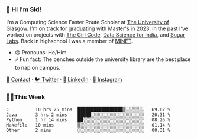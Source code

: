 ### 👋 Hi I'm Sid!
I'm a Computing Science Faster Route Scholar at [The University of Glasgow](https://gla.ac.uk). I'm on track for graduating with Master's in 2023. In the past I've worked on projects with [The Girl Code](https://thegirlcode.co/), [Data Science for India](), and [Sugar Labs](https://sugarlabs.org/). Back in highschool I was a member of [MINET](https://minet.co/). 

- 😄 Pronouns: He/Him
- ⚡ Fun fact: The benches outside the university library are the best place to nap on campus.

[📇 Contact](https://sid.gg/) · [🐦 Twitter](https://twitter.com/scholaronroad) · [👔 LinkedIn](https://linkedin.com/in/sidhant-bhavnani) · [📸 Instagram](https://www.instagram.com/bhavnani.pvt/) 

### 👨‍💻This Week
<!--START_SECTION:waka-->
```text
C          10 hrs 25 mins  █████████████████▒░░░░░░░   69.62 % 
Java       3 hrs 2 mins    █████░░░░░░░░░░░░░░░░░░░░   20.31 % 
Python     1 hr 14 mins    ██░░░░░░░░░░░░░░░░░░░░░░░   08.26 % 
Makefile   10 mins         ▒░░░░░░░░░░░░░░░░░░░░░░░░   01.14 % 
Other      2 mins          ░░░░░░░░░░░░░░░░░░░░░░░░░   00.31 % 
```
<!--END_SECTION:waka-->
